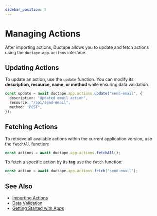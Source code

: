 ```yaml
---
sidebar_position: 5
---
```


# Managing Actions

After importing actions, Ductape allows you to update and fetch actions using the `ductape.app.actions` interface.

## Updating Actions

To update an action, use the `update` function. You can modify its **description, resource, name, or method** while ensuring data validation.

```ts
const update = await ductape.app.actions.update("send-email", {
  description: "Updated email action",
  resource: "/api/send-email",
  method: "POST",
});
```

## Fetching Actions

To retrieve all available actions within the current application version, use the `fetchAll` function:

```ts
const actions = await ductape.app.actions.fetchAll();
```

To fetch a specific action by its **tag** use the `fetch` function:

```ts
const action = await ductape.app.actions.fetch("send-email");
```

## See Also

* [Importing Actions](./import-actions.md)
* [Data Validation](./update-validation.md)
* [Getting Started with Apps](./getting-started.md)  